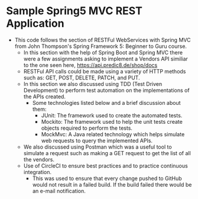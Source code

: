 # Sample Spring5 MVC REST Application

- This code follows the section of RESTFul WebServices with Spring MVC from John Thompson's Spring Framework 5: Beginner to Guru course.
	- In this section with the help of Spring Boot and Spring MVC there were a few assignments asking to implement a Vendors API similiar to the one seen here, https://api.predic8.de/shop/docs 
	- RESTFul API calls could be made using a variety of HTTP methods such as: GET, POST, DELETE, PATCH, and PUT.
	- In this section we also discussed using TDD (Test Driven Development) to perform test automation on the implementations of the APIs created.
		- Some technologies listed below and a brief discussion about them:
			- JUnit: The framework used to create the automated tests.
			- Mockito: The framework used to help the unit tests create objects required to perform the tests.
			- MockMvc: A Java related technology which helps simulate web requests to query the implemented APIs.
	- We also discussed using Postman which was a useful tool to simulate a request such as making a GET request to get the list of all the vendors.
	- Use of CircleCI to ensure best practices and to practice continuous integration.
	    - This was used to ensure that every change pushed to GitHub would not result in a failed build. If the build failed there would be an e-mail notification.